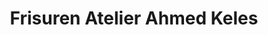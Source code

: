 ---
title: "Frisuren Atelier Ahmed Keles"
url: /wuppertal/frisuren-atelier-ahmed-keles/
shop: Friseur
---